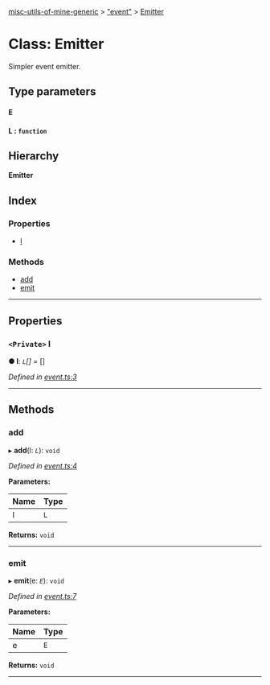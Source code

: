 [misc-utils-of-mine-generic](../README.md) > ["event"](../modules/_event_.md) > [Emitter](../classes/_event_.emitter.md)

# Class: Emitter

Simpler event emitter.

## Type parameters
#### E 
#### L :  `function`
## Hierarchy

**Emitter**

## Index

### Properties

* [l](_event_.emitter.md#l)

### Methods

* [add](_event_.emitter.md#add)
* [emit](_event_.emitter.md#emit)

---

## Properties

<a id="l"></a>

### `<Private>` l

**● l**: *`L`[]* =  []

*Defined in [event.ts:3](https://github.com/cancerberoSgx/misc-utils-of-mine/blob/6b96879/misc-utils-of-mine-generic/src/event.ts#L3)*

___

## Methods

<a id="add"></a>

###  add

▸ **add**(l: *`L`*): `void`

*Defined in [event.ts:4](https://github.com/cancerberoSgx/misc-utils-of-mine/blob/6b96879/misc-utils-of-mine-generic/src/event.ts#L4)*

**Parameters:**

| Name | Type |
| ------ | ------ |
| l | `L` |

**Returns:** `void`

___
<a id="emit"></a>

###  emit

▸ **emit**(e: *`E`*): `void`

*Defined in [event.ts:7](https://github.com/cancerberoSgx/misc-utils-of-mine/blob/6b96879/misc-utils-of-mine-generic/src/event.ts#L7)*

**Parameters:**

| Name | Type |
| ------ | ------ |
| e | `E` |

**Returns:** `void`

___

